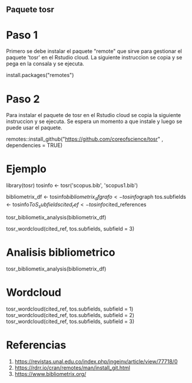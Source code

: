 ## Paquete tosr 

# Paso 1
Primero se debe instalar el paquete "remote" que sirve para gestionar el paquete 'tosr' en el Rstudio cloud. La siguiente instruccion se copia y se pega en la consala y se ejecuta. 

install.packages("remotes")

# Paso 2
Para instalar el paquete de tosr en el Rstudio cloud se copia la siguiente instruccion y se ejecuta. Se espera un momento a que instale y luego se puede usar el paquete.  

remotes::install_github("https://github.com/coreofscience/tosr" , dependencies = TRUE)

# Ejemplo
library(tosr)
tosinfo <- tosr('scopus.bib', 'scopus1.bib')

bibliometrix_df <- tosinfo$bibliometrix_df
grafo           <- tosinfo$graph
tos.subfields   <- tosinfo$ToS_subfields
cited_ref       <- tosinfo$cited_references

tosr_bibliometix_analysis(bibliometrix_df)

tosr_wordcloud(cited_ref, tos.subfields, subfield = 3)

# **Analisis bibliometrico**
tosr_bibliometix_analysis(bibliometrix_df)

# **Wordcloud**
tosr_wordcloud(cited_ref, tos.subfields, subfield = 1) 
tosr_wordcloud(cited_ref, tos.subfields, subfield = 2)
tosr_wordcloud(cited_ref, tos.subfields, subfield = 3)

# Referencias
1. https://revistas.unal.edu.co/index.php/ingeinv/article/view/77718/0
2. https://rdrr.io/cran/remotes/man/install_git.html
2. https://www.bibliometrix.org/
